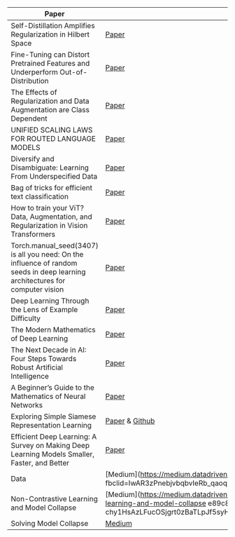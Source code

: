 Paper       | Resources
------------|-----------
Self-Distillation Amplifies Regularization in Hilbert Space | [Paper](https://arxiv.org/abs/2002.05715)
Fine-Tuning can Distort Pretrained Features and Underperform Out-of-Distribution | [Paper](https://arxiv.org/abs/2202.10054)
The Effects of Regularization and Data Augmentation are Class Dependent | [Paper](https://arxiv.org/pdf/2204.03632v1.pdf)
UNIFIED SCALING LAWS FOR ROUTED LANGUAGE MODELS | [Paper](https://arxiv.org/abs/2202.01169)
Diversify and Disambiguate: Learning From Underspecified Data | [Paper](https://arxiv.org/pdf/2202.03418.pdf)
Bag of tricks for efficient text classification | [Paper](https://arxiv.org/abs/1607.01759)
How to train your ViT? Data, Augmentation, and Regularization in Vision Transformers | [Paper](https://arxiv.org/abs/2106.10270)
Torch.manual_seed(3407) is all you need: On the influence of random seeds in deep learning architectures for computer vision | [Paper](https://arxiv.org/abs/2109.08203)
Deep Learning Through the Lens of Example Difficulty| [Paper](https://arxiv.org/abs/2106.09647?utm_source=feedburner&utm_medium=feed&utm_campaign=Feed%253A+arxiv%252FQSXk+%2528ExcitingAds%2521+cs+updates+on+arXiv.org%2529)
The Modern Mathematics of Deep Learning | [Paper](https://arxiv.org/abs/2105.04026)
The Next Decade in AI: Four Steps Towards Robust Artificial Intelligence | [Paper](https://arxiv.org/abs/2002.06177)
A Beginner’s Guide to the Mathematics of Neural Networks | [Paper](https://link.springer.com/chapter/10.1007/978-1-4471-3427-5_2)
Exploring Simple Siamese Representation Learning | [Paper](https://arxiv.org/abs/2011.10566) & [Github](https://github.com/BobMcDear/PyTorch-SimSiam/?fbclid=IwAR1j_9_2CoWIJAuWEIsMBGXUar59UeB2sg9Wb404Lmgz5X5hyT94-RCX2mg)
Efficient Deep Learning: A Survey on Making Deep Learning Models Smaller, Faster, and Better | [Paper](https://arxiv.org/abs/2106.08962)
Data | [Medium](https://medium.datadriveninvestor.com/simsiam-in-pytorch-part-1-the-data-ecbe2234c1a fbclid=IwAR3zPnebjvbqbvIeRb_qaoquiQOwwnWE1Ax_qgb3YN7cCg3ROmKq_TMYP7A&gi=8deaddfa16fb) 
Non-Contrastive Learning and Model Collapse | [Medium](https://medium.datadriveninvestor.com/simsiam-in-pytorch-part-2-non-contrastive-learning-and-model-collapse e89c85927d9c?fbclid=IwAR0ec8ZfkDxuPHdlBs0pLcP-chy1HsAzLFucOSjgrt0zBaTLpJf5syHsDv4)
Solving Model Collapse |  [Medium](https://medium.datadriveninvestor.com/simsiam-in-pytorch-part-3-solving-model-collapse-1828bfcd0bf4)
